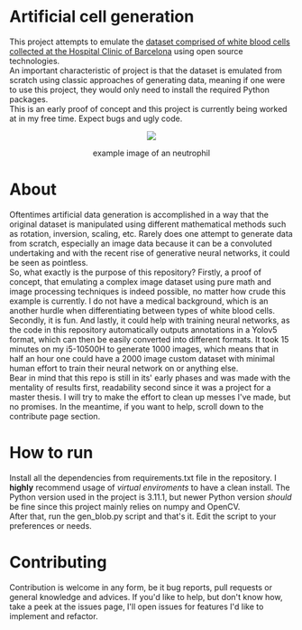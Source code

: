# Artificial cell generation

This project attempts to emulate the [dataset comprised of white blood cells collected at the Hospital Clinic of Barcelona](https://www.sciencedirect.com/science/article/pii/S2352340920303681) using open source technologies.  
An important characteristic of project is that the dataset is emulated from scratch using classic approaches of generating data, meaning if one were to use this project, they would only need to install the required Python packages.  
This is an early proof of concept and this project is currently being worked at in my free time. Expect bugs and ugly code.

<p align="center">
  <img src="https://i.imgur.com/HjiRtJp.jpg" />
  <p align="center">example image of an neutrophil</p>
</p>

# About

Oftentimes artificial data generation is accomplished in a way that the original dataset is manipulated using different mathematical methods such as rotation, inversion, scaling, etc. Rarely does one attempt to generate data from scratch, especially an image data because it can be a convoluted undertaking and with the recent rise of generative neural networks, it could be seen as pointless.  
So, what exactly is the purpose of this repository? Firstly, a proof of concept, that emulating a complex image dataset using pure math and image processing techniques is indeed possible, no matter how crude this example is currently. I do not have a medical background, which is an another hurdle when differentiating between types of white blood cells. Secondly, it is fun. And lastly, it could help with training neural networks, as the code in this repository automatically outputs annotations in a Yolov5 format, which can then be easily converted into different formats. It took 15 minutes on my i5-10500H to generate 1000 images, which means that in half an hour one could have a 2000 image custom dataset with minimal human effort to train their neural network on or anything else.  
Bear in mind that this repo is still in its' early phases and was made with the mentality of results first, readability second since it was a project for a master thesis. I will try to make the effort to clean up messes I've made, but no promises. In the meantime, if you want to help, scroll down to the contribute page section.
# How to run

Install all the dependencies from requirements.txt file in the repository. I **highly** recommend usage of *virtual enviroments* to have a clean install. The Python version used in the project is 3.11.1, but newer Python version *should* be fine since this project mainly relies on numpy and OpenCV.  
After that, run the gen_blob.py script and that's it. Edit the script to your preferences or needs.

# Contributing

Contribution is welcome in any form, be it bug reports, pull requests or general knowledge and advices. If you'd like to help, but don't know how, take a peek at the issues page, I'll open issues for features I'd like to implement and refactor.


